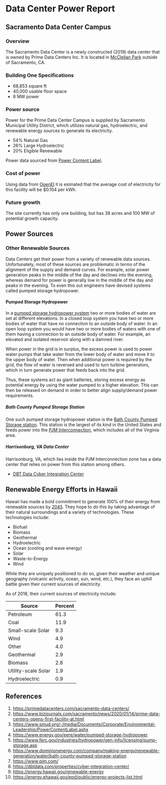 # Data Center Power Report

## Sacramento Data Center Campus

### Overview

The Sacramento Data Center is a newly constructed (2019) data center that is owned
by Prime Data Centers Inc.  It is located in [McClellan Park](https://www.mcclellanpark.com/)
outside of Sacramento, CA.

### Building One Specifications

* 68,853 square ft
* 40,000 usable floor space
* 8 MW power

### Power source

Power for the Prime Data Center Campus is supplied by Sacramento Municipal Utility District,
which utilizes natural gas, hydroelectric, and renewable energy sources to generate its
electricity.

* 54% Natural Gas
* 26% Large Hydroelectric
* 20% Eligible Renewable

Power data sourced from [Power Content Label](https://www.smud.org/-/media/Documents/Corporate/Environmental-Leadership/PowerContentLabel.ashx).

### Cost of power

Using data from [OpenEI](https://openei.org/wiki/Utility_Rate_Database) it is esimated
that the average cost of electricity for this facility will be $0.104 per kWh.

### Future growth

The site currently has only one building, but has 38 acres and 100 MW of potential growth capacity.

## Power Sources

### Other Renewable Sources

Data Centers get their power from a variety of renewable data sources.  Unfortunately, most of these sources 
are problematic in terms of the alignment of the supply and demand curves.  For example, solar power generation peaks in the middle
of the day and declines into the evening, whereas demand for power is generally low in the middle of the day and 
peaks in the evening.  To even this out engineers have devised systems called pumped storage
hydropower.

#### Pumped Storage Hydropower 

In a [pumped storage hydropower system](https://www.energy.gov/eere/water/pumped-storage-hydropower)
two or more bodies of water are set at different elevations.  In a closed loop system you have two or more
bodies of water that have no connection to an outside body of water.  In an open loop system
you would have two or more bodies of waters with one of them having a connection to an outside body of water.
For example, an elevated and isolated reservoir along with a damned river.

When power in the grid is in surplus, the excess power is used to power water pumps that take
water from the lower body of water and move it to the upper body of water.
Then when additional power is required by the grid, the flow of water
is reversed and used to turn turbine generators, which in turn generate power that feeds back into the grid.

Thus, these systems act as giant batteries, storing excess energy as potential energy by
using the water pumped to a higher elevation.  This can then be released on demand in order to 
better align supply/demand power requirements.

##### Bath County Pumped Storage Station

One such pumped storage hydropower station is the [Bath County Pumped Storage station](https://www.dominionenergy.com/company/making-energy/renewable-generation/water/bath-county-pumped-storage-station).
This station is the largest of its kind in the United States and feeds power into the [PJM Interconnection](https://www.pjm.com/), which includes
all of the Virginia area.

##### Harrisonburg, VA Data Center

Harrisonburg, VA, which lies inside the PJM Interconnection zone has a data center that relies on power
from this station among others.

* [DBT Data Cyber Integration Center](https://dbtdata.com/properties/cyber-integration-center/)


## Renewable Energy Efforts in Hawaii

Hawaii has made a bold commitment to generate 100% of their energy from renewable sources by [2045](https://energy.hawaii.gov/renewable-energy).
They hope to do this by taking advantage of their natural surroundings and a variety of technologies.  These technologies
include:

* Biofuel
* Biomass
* Geothermal
* Hydroelectric
* Ocean (cooling and wave energy)
* Solar
* Waste-to-Energy
* Wind

While they are uniquely positioned to do so, given their weather and unique
geography (volcanic activity, ocean, sun, wind, etc.), they face an uphill
battle given their current sources of electricity.

As of 2018, their current sources of electricity include:

| Source              | Percent |
| ------------------- | ------- | 
| Petroleum  | 61.3  |
| Coal | 11.9 |
| Small-scale Solar | 9.3 |
| Wind | 4.9 |
| Other | 4.0 |
| Geothermal | 2.9 |
| Biomass | 2.8 |
| Utility-scale Solar |1.9 |
| Hydroelectric | 0.9 |

## References

1. https://primedatacenters.com/sacramento-data-centers/
1. https://www.bizjournals.com/sacramento/news/2020/01/14/prime-data-centers-opens-first-facility-at.html
1. https://www.smud.org/-/media/Documents/Corporate/Environmental-Leadership/PowerContentLabel.ashx
1. https://www.energy.gov/eere/water/pumped-storage-hydropower
1. https://www.ferc.gov/industries/hydropower/gen-info/licensing/pump-storage.asp
1. https://www.dominionenergy.com/company/making-energy/renewable-generation/water/bath-county-pumped-storage-station
1. https://www.pjm.com/
1. https://dbtdata.com/properties/cyber-integration-center/
1. https://energy.hawaii.gov/renewable-energy
1. https://energy.ehawaii.gov/epd/public/energy-projects-list.html


